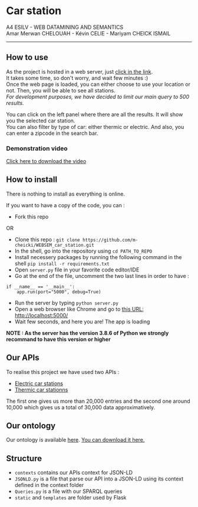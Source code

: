 # Car station

A4 ESILV - WEB DATAMINING AND SEMANTICS<br/>
Amar Merwan CHELOUAH - Kévin CELIE - Mariyam CHEICK ISMAIL

---

## How to use

As the project is hosted in a web server, just [click in the link](https://car-station.mcheicki.com/). <br/>
It takes some time, so don't worry, and wait few minutes :) <br/>
Once the web page is loaded, you can either choose to use your location or not. Then, you will be able to see all stations. <br/>
_For development purposes, we have decided to limit our main query to 500 results._

You can click on the left panel where there are all the results. It will show you the selected car station. <br/>
You can also filter by type of car: either thermic or electric. And also, you can enter a zipcode in the search bar. <br/>

### Demonstration video

<a href="https://car-station.mcheicki.com/public/DEMO_DIA4_GROUP5_CELIE_CHELOUAH_CHEICKISMAIL_WEBSEM.mp4" download>Click here to download the video</a>

## How to install

There is nothing to install as everything is online.

If you want to have a copy of the code, you can :

-   Fork this repo

OR

-   Clone this repo :
    `git clone https://github.com/m-cheicki/WEBSEM_car_station.git`
-   In the shell, go into the repository using `cd PATH_TO_REPO`
-   Install necessery packages by running the following command in the shell
    `pip install -r requirements.txt`
-   Open `server.py` file in your favorite code editor/IDE
-   Go at the end of the file, uncomment the two last lines in order to have :

```
if __name__ == '__main__':
    app.run(port="5000", debug=True)
```

-   Run the server by typing `python server.py`
-   Open a web browser like Chrome and go to [this URL: http://localhost:5000/](http://localhost:5000/)
-   Wait few seconds, and here you are! The app is loading

**NOTE : As the server has the version 3.8.6 of Python we strongly recommand to have this version or higher**

## Our APIs

To realise this project we have used two APIs :

-   [Electric car stations](https://public.opendatasoft.com/explore/dataset/fichier-consolide-des-bornes-de-recharge-pour-vehicules-electriques-irve/table/?flg=fr)
-   [Thermic car stationns](https://data.opendatasoft.com/explore/dataset/stations-services-en-france%40datanova/api/?flg=fr&disjunctive.typeroute&disjunctive.commune&disjunctive.codepostal&disjunctive.services&disjunctive.carburants&disjunctive.activite)

The first one gives us more than 20,000 entries and the second one around 10,000 which gives us a total of 30,000 data approximatively. <br/>

## Our ontology

Our ontology is available [here](https://electric-car-park.mcheicki.com/ontology/ontology.owl).
<a href="https://electric-car-park.mcheicki.com/ontology/ontology.owl" download>You can download it here.</a>

## Structure

-   `contexts` contains our APIs context for JSON-LD
-   `JSONLD.py` is a file that parse our API into a JSON-LD using its context defined in the context folder
-   `Queries.py` is a file with our SPARQL queries
-   `static` and `templates` are folder used by Flask
